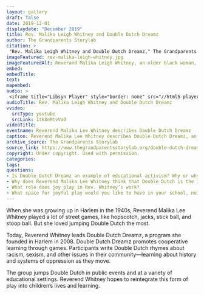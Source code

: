 ```yaml
--- 
layout: gallery
draft: false
date: 2019-12-01
displaydate: "December 2019"
title: Rev. Malika Leigh Whitney and Double Dutch Dreamz
author: The Grandparents Storylab
citation: >
 "Rev. Malika Leigh Whitney and Double Dutch Dreamz," The Grandparents Storylab, in New York City Civil Rights History Project, Accessed: [Month Day, Year], https://nyccivilrightshistory.org/site-preview/gallery/rev-malika-leigh-whitney.
imageFeatured: rev-malika-leigh-whitney.jpg
imageFeaturedAlt: Reverand Malika Leigh Whitney, an older black woman, jumps rope with two women swinging two ropes
embed: 
embedTitle: 
text: 
mapembed: 
audio: >
 <iframe title="Libsyn Player" style="border: none" src="//html5-player.libsyn.com/embed/episode/id/11181746/height/90/theme/custom/thumbnail/yes/direction/forward/render-playlist/no/custom-color/000000/" height="90" width="100%" scrolling="no"  allowfullscreen webkitallowfullscreen mozallowfullscreen oallowfullscreen msallowfullscreen></iframe>
audioTitle: Rev. Malika Leigh Whitney and Double Dutch Dreamz
vvideo: 
  srcType: youtube
  srcLink: 1tk8nMtvVa0
videoTitle: 
eventname: Reverend Malika Lee Whitney describes Double Dutch Dreamz
caption: Reverend Malika Lee Whitney describes Double Dutch Dreamz, an intergenerational space for play and learning.
archive_source: The Grandparents Storylab
source_link: https://www.thegrandparentsstorylab.org/double-dutch-dreamz
copyright: Under copyright. Used with permission.
categories: 
tags: 
questions: 
- Is Double Dutch Dreamz an example of educational activism? Why or why not? 
- Why does Reverend Malika Lee Whitney think that Double Dutch is the ideal method for teaching youth about social justice?
- What role does joy play in Rev. Whitney’s work?
- What space for joyful play would you like to have in your school, neighborhood, or community?
--- 
```


When she was growing up in Harlem in the 1940s, Reverend Malika Lee Whitney played a lot of street games, like hopscotch, jacks, stick ball, and stoop ball. But she loved jumping Double Dutch the most.

Today, Reverend Whitney leads Double Dutch Dreamz, a program she founded in Harlem in 2008. Double Dutch Dreamz promotes cooperative learning through games. Participants write Double Dutch rhymes about racism, sexism, and other issues in their community—learning about history and systems of oppression as they move.

The group jumps Double Dutch in public events and at a variety of educational settings. Reverend Whitney hopes to reintegrate this form of play into children’s lives and learning.
